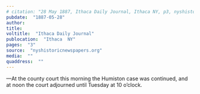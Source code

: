 ```yaml
---
# citation: "28 May 1887, Ithaca Daily Journal, Ithaca NY, p3, nyshistoricnewspapers.org."
pubdate:  "1887-05-28"
author: 
title: 
voltitle:  "Ithaca Daily Journal"
publocation:  "Ithaca  NY"
pages:  "3"
source:  "nyshistoricnewspapers.org"
media:  ""
quaddress:  ""
---
```

—At the county court this morning the Humiston case was continued, and at noon the court adjourned until Tuesday at 10 o’clock.

